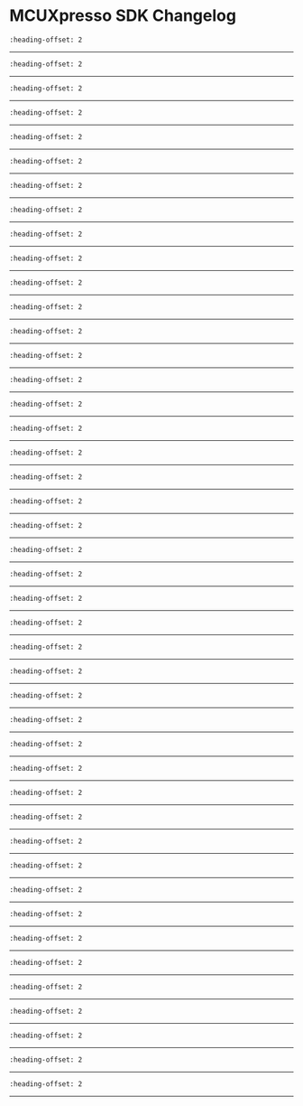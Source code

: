 # MCUXpresso SDK Changelog

```{include} ../../../../drivers/acmp/doxygen/ChangeLog_acmp.md
:heading-offset: 2
```
---
```{include} ../../../../drivers/cache/lmem/doxygen/ChangeLog_cache.md
:heading-offset: 2
```
---
```{include} ../../../../drivers/common/doxygen/ChangeLog_common.md
:heading-offset: 2
```
---
```{include} ../../../../drivers/crc/doxygen/ChangeLog_crc.md
:heading-offset: 2
```
---
```{include} ../../../../drivers/dac12/doxygen/ChangeLog_dac12.md
:heading-offset: 2
```
---
```{include} ../../../../drivers/dmamux/doxygen/ChangeLog_dmamux.md
:heading-offset: 2
```
---
```{include} ../../../../drivers/edma/doxygen/ChangeLog_edma.md
:heading-offset: 2
```
---
```{include} ../../../../drivers/ewm/doxygen/ChangeLog_ewm.md
:heading-offset: 2
```
---
```{include} ../../../../drivers/flexio/doxygen/ChangeLog_flexio.md
:heading-offset: 2
```
---
```{include} ../../../../drivers/flexio/i2c/doxygen/ChangeLog_flexio_i2c_master.md
:heading-offset: 2
```
---
```{include} ../../../../drivers/flexio/i2s/doxygen/ChangeLog_flexio_i2s.md
:heading-offset: 2
```
---
```{include} ../../../../drivers/flexio/i2s/doxygen/ChangeLog_flexio_i2s_edma.md
:heading-offset: 2
```
---
```{include} ../../../../drivers/flexio/spi/doxygen/ChangeLog_flexio_spi.md
:heading-offset: 2
```
---
```{include} ../../../../drivers/flexio/uart/doxygen/ChangeLog_flexio_uart.md
:heading-offset: 2
```
---
```{include} ../../../../drivers/flexio/uart/doxygen/ChangeLog_flexio_uart_edma.md
:heading-offset: 2
```
---
```{include} ../../../../drivers/gpio/doxygen/ChangeLog_gpio.md
:heading-offset: 2
```
---
```{include} ../../../../drivers/llwu/doxygen/ChangeLog_llwu.md
:heading-offset: 2
```
---
```{include} ../../../../drivers/lpadc/doxygen/ChangeLog_lpadc.md
:heading-offset: 2
```
---
```{include} ../../../../drivers/lpi2c/doxygen/ChangeLog_lpi2c.md
:heading-offset: 2
```
---
```{include} ../../../../drivers/lpi2c/doxygen/ChangeLog_lpi2c_edma.md
:heading-offset: 2
```
---
```{include} ../../../../drivers/lpit/doxygen/ChangeLog_lpit.md
:heading-offset: 2
```
---
```{include} ../../../../drivers/lpspi/doxygen/ChangeLog_lpspi.md
:heading-offset: 2
```
---
```{include} ../../../../drivers/lpspi/doxygen/ChangeLog_lpspi_edma.md
:heading-offset: 2
```
---
```{include} ../../../../drivers/lptmr/doxygen/ChangeLog_lptmr.md
:heading-offset: 2
```
---
```{include} ../../../../drivers/lpuart/doxygen/ChangeLog_lpuart.md
:heading-offset: 2
```
---
```{include} ../../../../drivers/lpuart/doxygen/ChangeLog_lpuart_edma.md
:heading-offset: 2
```
---
```{include} ../../../../drivers/ltc/doxygen/ChangeLog_ltc.md
:heading-offset: 2
```
---
```{include} ../../../../drivers/mcm/doxygen/ChangeLog_mcm.md
:heading-offset: 2
```
---
```{include} ../../../../drivers/msmc/doxygen/ChangeLog_msmc.md
:heading-offset: 2
```
---
```{include} ../../../../drivers/mu/doxygen/ChangeLog_mu.md
:heading-offset: 2
```
---
```{include} ../../../../drivers/pmc0/doxygen/ChangeLog_pmc0.md
:heading-offset: 2
```
---
```{include} ../../../../drivers/port/doxygen/ChangeLog_port.md
:heading-offset: 2
```
---
```{include} ../../../../drivers/qspi/doxygen/ChangeLog_qspi.md
:heading-offset: 2
```
---
```{include} ../../../../drivers/sai/doxygen/ChangeLog_sai.md
:heading-offset: 2
```
---
```{include} ../../../../drivers/sai/doxygen/ChangeLog_sai_edma.md
:heading-offset: 2
```
---
```{include} ../../../../drivers/sema42/doxygen/ChangeLog_sema42.md
:heading-offset: 2
```
---
```{include} ../../../../drivers/snvs_hp/doxygen/ChangeLog_snvs_hp.md
:heading-offset: 2
```
---
```{include} ../../../../drivers/snvs_lp/doxygen/ChangeLog_snvs_lp.md
:heading-offset: 2
```
---
```{include} ../../../../drivers/tpm/doxygen/ChangeLog_tpm.md
:heading-offset: 2
```
---
```{include} ../../../../drivers/trgmux/doxygen/ChangeLog_trgmux.md
:heading-offset: 2
```
---
```{include} ../../../../drivers/trng/doxygen/ChangeLog_trng.md
:heading-offset: 2
```
---
```{include} ../../../../drivers/tstmr/doxygen/ChangeLog_tstmr.md
:heading-offset: 2
```
---
```{include} ../../../../drivers/wdog32/doxygen/ChangeLog_wdog32.md
:heading-offset: 2
```
---
```{include} ../../../../drivers/xrdc/doxygen/ChangeLog_xrdc.md
:heading-offset: 2
```
---
